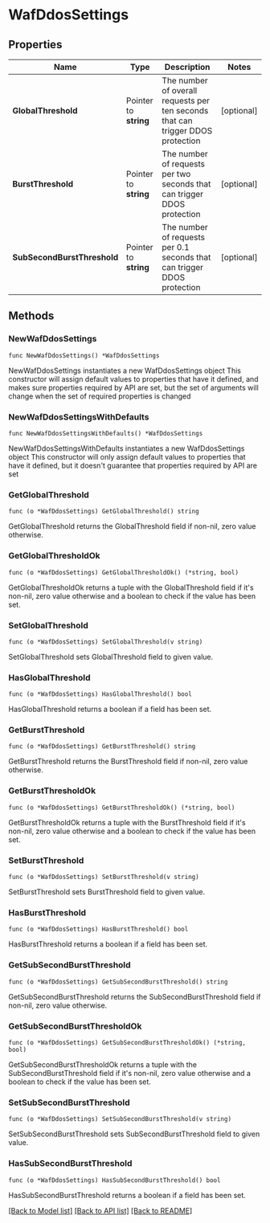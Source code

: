 # WafDdosSettings

## Properties

Name | Type | Description | Notes
------------ | ------------- | ------------- | -------------
**GlobalThreshold** | Pointer to **string** | The number of overall requests per ten seconds that can trigger DDOS protection | [optional] 
**BurstThreshold** | Pointer to **string** | The number of requests per two seconds that can trigger DDOS protection | [optional] 
**SubSecondBurstThreshold** | Pointer to **string** | The number of requests per 0.1 seconds that can trigger DDOS protection | [optional] 

## Methods

### NewWafDdosSettings

`func NewWafDdosSettings() *WafDdosSettings`

NewWafDdosSettings instantiates a new WafDdosSettings object
This constructor will assign default values to properties that have it defined,
and makes sure properties required by API are set, but the set of arguments
will change when the set of required properties is changed

### NewWafDdosSettingsWithDefaults

`func NewWafDdosSettingsWithDefaults() *WafDdosSettings`

NewWafDdosSettingsWithDefaults instantiates a new WafDdosSettings object
This constructor will only assign default values to properties that have it defined,
but it doesn't guarantee that properties required by API are set

### GetGlobalThreshold

`func (o *WafDdosSettings) GetGlobalThreshold() string`

GetGlobalThreshold returns the GlobalThreshold field if non-nil, zero value otherwise.

### GetGlobalThresholdOk

`func (o *WafDdosSettings) GetGlobalThresholdOk() (*string, bool)`

GetGlobalThresholdOk returns a tuple with the GlobalThreshold field if it's non-nil, zero value otherwise
and a boolean to check if the value has been set.

### SetGlobalThreshold

`func (o *WafDdosSettings) SetGlobalThreshold(v string)`

SetGlobalThreshold sets GlobalThreshold field to given value.

### HasGlobalThreshold

`func (o *WafDdosSettings) HasGlobalThreshold() bool`

HasGlobalThreshold returns a boolean if a field has been set.

### GetBurstThreshold

`func (o *WafDdosSettings) GetBurstThreshold() string`

GetBurstThreshold returns the BurstThreshold field if non-nil, zero value otherwise.

### GetBurstThresholdOk

`func (o *WafDdosSettings) GetBurstThresholdOk() (*string, bool)`

GetBurstThresholdOk returns a tuple with the BurstThreshold field if it's non-nil, zero value otherwise
and a boolean to check if the value has been set.

### SetBurstThreshold

`func (o *WafDdosSettings) SetBurstThreshold(v string)`

SetBurstThreshold sets BurstThreshold field to given value.

### HasBurstThreshold

`func (o *WafDdosSettings) HasBurstThreshold() bool`

HasBurstThreshold returns a boolean if a field has been set.

### GetSubSecondBurstThreshold

`func (o *WafDdosSettings) GetSubSecondBurstThreshold() string`

GetSubSecondBurstThreshold returns the SubSecondBurstThreshold field if non-nil, zero value otherwise.

### GetSubSecondBurstThresholdOk

`func (o *WafDdosSettings) GetSubSecondBurstThresholdOk() (*string, bool)`

GetSubSecondBurstThresholdOk returns a tuple with the SubSecondBurstThreshold field if it's non-nil, zero value otherwise
and a boolean to check if the value has been set.

### SetSubSecondBurstThreshold

`func (o *WafDdosSettings) SetSubSecondBurstThreshold(v string)`

SetSubSecondBurstThreshold sets SubSecondBurstThreshold field to given value.

### HasSubSecondBurstThreshold

`func (o *WafDdosSettings) HasSubSecondBurstThreshold() bool`

HasSubSecondBurstThreshold returns a boolean if a field has been set.


[[Back to Model list]](../README.md#documentation-for-models) [[Back to API list]](../README.md#documentation-for-api-endpoints) [[Back to README]](../README.md)


